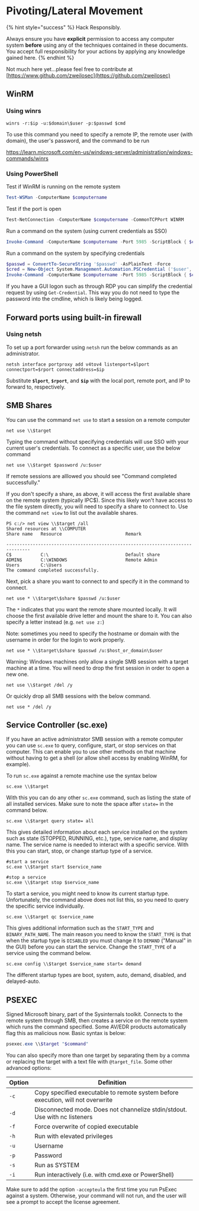 # Pivoting/Lateral Movement

{% hint style="success" %}
Hack Responsibly.

Always ensure you have **explicit** permission to access any computer system **before** using any of the techniques contained in these documents. You accept full responsibility for your actions by applying any knowledge gained here.
{% endhint %}

Not much here yet...please feel free to contribute at [https://www.github.com/zweilosec](https://github.com/zweilosec)

## WinRM

### Using winrs

```batch
winrs -r:$ip -u:$domain\$user -p:$passwd $cmd
```

To use this command you need to specify a remote IP, the remote user (with domain), the user's password, and the command to be run

https://learn.microsoft.com/en-us/windows-server/administration/windows-commands/winrs

### Using PowerShell

Test if WinRM is running on the remote system

```powershell
Test-WSMan -ComputerName $computername
```

Test if the port is open

```powershell
Test-NetConnection -ComputerName $computername -CommonTCPPort WINRM
```

Run a command on the system (using current credentials as SSO)

```powershell
Invoke-Command -ComputerName $computername -Port 5985 -ScriptBlock { $cmd }
```

Run a command on the system by specifying credentials

```powershell
$passwd = ConvertTo-SecureString '$passwd' -AsPlainText -Force
$cred = New-Object System.Management.Automation.PSCredential ('$user', $passwd)
Invoke-Command -ComputerName $computername -Port 5985 -ScriptBlock { $cmd } -Credential $cred -Authentication Negotiate
```

If you have a GUI logon such as through RDP you can simplify the credential request by using `Get-Credential`. This way you do not need to type the password into the cmdline, which is likely being logged.

## Forward ports using built-in firewall

### Using netsh

To set up a port forwarder using `netsh` run the below commands as an administrator.

```batch
netsh interface portproxy add v4tov4 listenport=$lport connectport=$rport connectaddress=$ip
```

Substitute **`$lport`**, **`$rport`**, and **`$ip`** with the local port, remote port, and IP to forward to, respectively.

## SMB Shares

You can use the command `net use` to start a session on a remote computer

```batch
net use \\$target
```

Typing the command without specifying credentials will use SSO with your current user's credentials. To connect as a specific user, use the below command

```batch
net use \\$target $password /u:$user
```

If remote sessions are alllowed you should see "Command completed successfully."

If you don't specify a share, as above, it will access the first available share on the remote system (typically IPC$). Since this likely won't have access to the file system directly, you will need to specify a share to connect to. Use the command `net view` to list out the available shares.

```batch
PS c:/> net view \\$target /all
Shared resources at \\COMPUTER
Share name   Resource                        Remark

-------------------------------------------------------------------------------
C$           C:\                             Default share
ADMIN$       C:\WINDOWS                      Remote Admin
Users        C:\Users
The command completed successfully.
```

Next, pick a share you want to connect to and specify it in the command to connect.

```batch
net use * \\$target\$share $passwd /u:$user
```

The `*` indicates that you want the remote share mounted locally. It will choose the first available drive letter and mount the share to it. You can also specify a letter instead (e.g. `net use z:`)

Note: sometimes you need to specify the hostname or domain with the username in order for the login to work properly.

```batch
net use * \\$target\$share $passwd /u:$host_or_domain\$user
```

Warning: Windows machines only allow a single SMB session with a target machine at a time. You will need to drop the first session in order to open a new one.

```batch
net use \\$target /del /y
```

Or quickly drop all SMB sessions with the below command.

```batch
net use * /del /y
```

## Service Controller (sc.exe)

If you have an active administrator SMB session with a remote computer you can use `sc.exe` to query, configure, start, or stop services on that computer.  This can enable you to use other methods on that machine without having to get a shell (or allow shell access by enabling WinRM, for example). &#x20;

To run `sc.exe` against a remote machine use the syntax below

```
sc.exe \\$target
```

With this you can do any other `sc.exe` command, such as listing the state of all installed services.  Make sure to note the space after `state=` in the command below.

```
sc.exe \\$target query state= all
```

This gives detailed information about each service installed on the system such as state (STOPPED, RUNNING, etc.), type, service name, and display name.  The service name is needed to interact with a specific service.  With this you can start, stop, or change startup type of a service.

```
#start a service
sc.exe \\$target start $service_name

#stop a service
sc.exe \\$target stop $service_name
```

To start a service, you might need to know its current startup type.  Unfortunately, the command above does not list this, so you need to query the specific service individually.

```
sc.exe \\$target qc $service_name
```

This gives additional information such as the `START_TYPE` and `BINARY_PATH_NAME`.  The main reason you need to know the `START_TYPE` is that when the startup type is `DISABLED` you must change it to `DEMAND` ("Manual" in the GUI) before you can start the service.  Change the `START_TYPE` of a service using the command below.

```
sc.exe config \\$target $service_name start= demand
```

The different startup types are boot, system, auto, demand, disabled, and delayed-auto.

## PSEXEC

Signed Microsoft binary, part of the Sysinternals toolkit.  Connects to the remote system through SMB, then creates a service on the remote system which runs the command specified. Some AV/EDR products automatically flag this as malicious now. Basic syntax is below:

```powershell
psexec.exe \\$target "$command"
```

You can also specify more than one target by separating them by a comma or replacing the target with a text file with `@target_file`. Some other advanced options:

| Option | Definition                                                                      |
| ------ | ------------------------------------------------------------------------------- |
| `-c`   | Copy specified executable to remote system before execution, will not overwrite |
| `-d`   | Disconnected mode. Does not channelize stdin/stdout. Use with nc listeners      |
| `-f`   | Force overwrite of copied executable                                            |
| `-h`   | Run with elevated privileges                                                    |
| `-u`   | Username                                                                        |
| `-p`   | Password                                                                        |
| `-s`   | Run as SYSTEM                                                                   |
| `-i`   | Run interactively (i.e. with cmd.exe or PowerShell)                             |

Make sure to add the option `-accepteula` the first time you run PsExec against a system. Otherwise, your command will not run, and the user will see a prompt to accept the license agreement.

